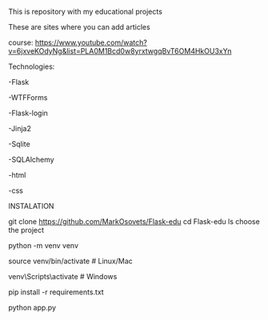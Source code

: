 
This is repository with my educational projects

These are sites where you can add articles

course: https://www.youtube.com/watch?v=6jxveKOdyNg&list=PLA0M1Bcd0w8yrxtwgqBvT6OM4HkOU3xYn

Technologies:

-Flask

-WTFForms

-Flask-login

-Jinja2

-Sqlite

-SQLAlchemy

-html

-css


INSTALATION

git clone https://github.com/MarkOsovets/Flask-edu
cd Flask-edu
ls 
choose the project

python -m venv venv

source venv/bin/activate  # Linux/Mac

venv\Scripts\activate # Windows 
 
 pip install -r requirements.txt
 
 python app.py
